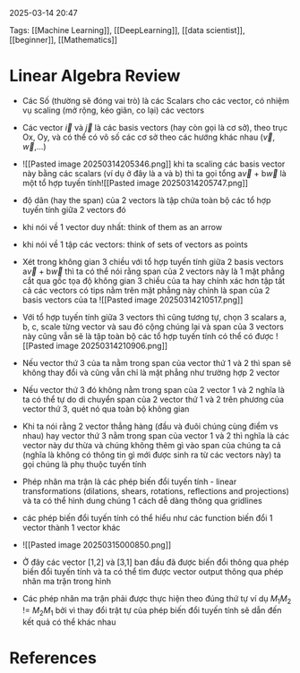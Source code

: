 2025-03-14 20:47


Tags: [[Machine Learning]], [[DeepLearning]], [[data scientist]], [[beginner]], [[Mathematics]]

# Linear Algebra Review

- Các Số (thường sẽ đóng vai trò) là các Scalars cho các vector, có nhiệm vụ scaling (mở rộng, kéo giãn, co lại) các vectors
- Các vector $\vec{i}$ và $\vec{j}$ là các basis vectors (hay còn gọi là cơ sở), theo trục Ox, Oy, và có thể có vô số các cơ sở theo các hướng khác nhau ($\vec{v}$, $\vec{w}$,...)
- ![[Pasted image 20250314205346.png]]
khi ta scaling các basis vector này bằng các scalars (ví dụ ở đây là a và b) thì ta gọi tổng a$\vec{v}$ + b$\vec{w}$ là một tổ hợp tuyến tính![[Pasted image 20250314205747.png]]

- độ dãn (hay the span) của 2 vectors là tập chứa toàn bộ các tổ hợp tuyến tính giữa 2 vectors đó
- khi nói về 1 vector duy nhất: think of them as an arrow
- khi nói về 1 tập các vectors: think of sets of vectors as points 
- Xét trong không gian 3 chiều với tổ hợp tuyến tính giữa 2 basis vectors a$\vec{v}$ + b$\vec{w}$ thì ta có thể nói rằng span của 2 vectors này là 1 mặt phẳng cắt qua gốc tọa độ không gian 3 chiều của ta hay chính xác hơn tập tất cả các vectors có tips nằm trên mặt phẳng này chính là span của 2 basis vectors của ta 
![[Pasted image 20250314210517.png]]
- Với tổ hợp tuyến tính giữa 3 vectors thì cũng tương tự, chọn 3 scalars a, b, c, scale từng vector và sau đó cộng chúng lại và span của 3 vectors này cũng vẫn sẽ là tập toàn bộ các tổ hợp tuyến tính có thể có được
![[Pasted image 20250314210906.png]]
- Nếu vector thứ 3 của ta nằm trong span của vector thứ 1 và 2 thì span sẽ không thay đổi và cũng vẫn chỉ là mặt phẳng như trường hợp 2 vector 
- Nếu vector thứ 3 đó không nằm trong span của 2 vector 1 và 2 nghĩa là ta có thể tự do di chuyển span của 2 vector thứ 1 và 2 trên phương của vector thứ 3, quét nó qua toàn bộ không gian
- Khi ta nói rằng 2 vector thẳng hàng (đầu và đuôi chúng cùng điểm vs nhau) hay vector thứ 3 nằm trong span của vector 1 và 2 thì nghĩa là các vector này dư thừa và chúng không thêm gì vào span của chúng ta cả (nghĩa là không có thông tin gì mới được sinh ra từ các vectors này)  ta gọi chúng là phụ thuộc tuyến tính
- Phép nhân ma trận là các phép biến đổi tuyến tính - linear transformations (dilations, shears, rotations, reflections and projections) và ta có thể hình dung chúng 1 cách dễ dàng thông qua gridlines 
- các phép biến đổi tuyến tính có thể hiểu như các function biến đổi 1 vector thành 1 vector khác
- ![[Pasted image 20250315000850.png]]
- Ở đây các vector [1,2] và [3,1] ban đầu đã được biến đổi thông qua phép biến đổi tuyến tính và ta có thể tìm được vector output thông qua phép nhân ma trận trong hình
- Các phép nhân ma trận phải được thực hiện theo đúng thứ tự ví dụ $M_{1}M_{2}$ != $M_{2}M_{1}$ bởi vì thay đổi trật tự của phép biến đổi tuyến tính sẽ dẫn đến kết quả có thể khác nhau
# References
